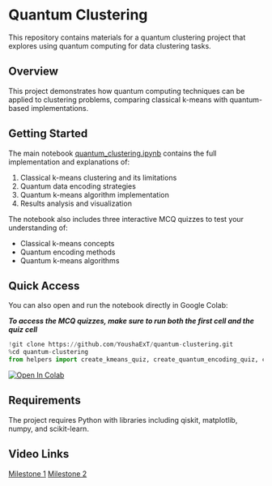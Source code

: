 # Quantum Clustering

This repository contains materials for a quantum clustering project that explores using quantum computing for data clustering tasks.

## Overview

This project demonstrates how quantum computing techniques can be applied to clustering problems, comparing classical k-means with quantum-based implementations.

## Getting Started

The main notebook [quantum_clustering.ipynb](quantum_clustering.ipynb) contains the full implementation and explanations of:

1. Classical k-means clustering and its limitations
2. Quantum data encoding strategies
3. Quantum k-means algorithm implementation
4. Results analysis and visualization

The notebook also includes three interactive MCQ quizzes to test your understanding of:
- Classical k-means concepts
- Quantum encoding methods
- Quantum k-means algorithms

## Quick Access

You can also open and run the notebook directly in Google Colab:

***To access the MCQ quizzes, make sure to run both the first cell and the quiz cell***

```python
!git clone https://github.com/YoushaExT/quantum-clustering.git
%cd quantum-clustering
from helpers import create_kmeans_quiz, create_quantum_encoding_quiz, create_quantum_kmeans_quiz
```

[![Open In Colab](https://colab.research.google.com/assets/colab-badge.svg)](https://colab.research.google.com/drive/1Zcwt8FHRCho1q01VCiqrrVHmsezCpRoV?usp=sharing)

## Requirements

The project requires Python with libraries including qiskit, matplotlib, numpy, and scikit-learn.

## Video Links

[Milestone 1](https://youtu.be/cAsTMfiH5UA)
[Milestone 2](https://youtu.be/ZcqIW839bR4)
